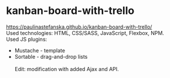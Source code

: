 # kanban-board-with-trello
https://paulinastefanska.github.io/kanban-board-with-trello/ <br>
Used technologies: HTML, CSS/SASS, JavaScript, Flexbox, NPM. <br>
Used JS plugins: <br>
- Mustache - template <br>
- Sortable - drag-and-drop lists <br><br>
Edit: modification with added Ajax and API.
